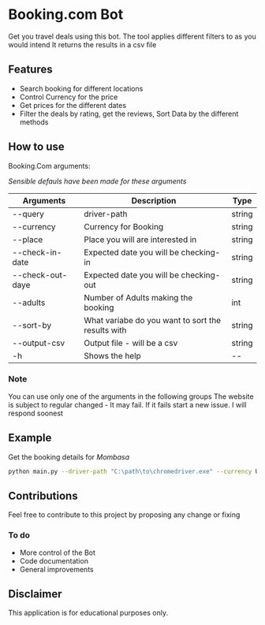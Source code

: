 # Booking.com Bot

Get you travel deals using this bot.
The tool applies different filters to as you would intend
It returns the results in a csv file

## Features

- Search booking for different locations
- Control Currency for the price
- Get prices for the different dates
- Filter the deals by rating, get the reviews, Sort Data by the different methods


## How to use

Booking.Com arguments:

*Sensible defauls have been made for these arguments*

| Arguments           | Description                                       | Type   |
|---------------------|---------------------------------------------------|--------|
| \-\-query           | driver-path                                       | string |
| \-\-currency        | Currency for Booking                              | string |
| \-\-place           | Place you will are interested in                  | string |
| \-\-check-in-date   | Expected date you will be checking-in             | string |
| \-\-check-out-daye  | Expected date you will be checking-out            | string |
| \-\-adults          | Number of Adults making the booking               | int    |
| \-\-sort-by         | What variabe do you want to sort the results with | string |
| \-\-output-csv      | Output file - will be a csv                       | string |
| \-h                 | Shows the help                                    | --     |

### Note

You can use only one of the arguments in the following groups
The website is subject to regular changed - It may fail. If it fails start a new issue. I will respond soonest


## Example

Get the booking details for *Mombasa*

```bash
python main.py --driver-path "C:\path\to\chromedriver.exe" --currency USD --place "Mombasa" --check-in-date "2023-10-10" --check-out-date "2023-11-10" --adults 3 --sort-by "Price (lowest first)" --output-csv "booking_results.csv"
```


## Contributions

Feel free to contribute to this project by proposing any change or fixing

### To do

- More control of the Bot
- Code documentation
- General improvements

## Disclaimer

This application is for educational purposes only.

